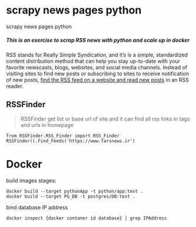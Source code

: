 scrapy news pages python
=======
scrapy news pages python

##### This is an exercise to scrap RSS news with python and scale up in docker 
RSS stands for Really Simple Syndication, and it’s is a simple, standardized content distribution method that can help you stay up-to-date with your favorite newscasts, blogs, websites, and social media channels. 
Instead of visiting sites to find new posts or subscribing to sites to receive notification of new posts, [find the RSS feed on a website and read new posts](https://www.lifewire.com/find-an-rss-feed-on-a-website-3486647) in an RSS reader.  


## RSSFinder 

>RSSFinder get list or base url of site and it can find all rss links in tags and urls in homepage 

```
from RSSFinder.RSS_Finder import RSS_Finder
RSSFinder().Find_Feeds('https://www.farsnews.ir')
```

# Docker
build images stages:
```
docker build --target pythonApp -t python/app:test .
docker build --target PG_DB -t postgres/DB:test .
```
bind database IP address


````
docker inspect {docker contaner id database} | grep IPAddress
````

